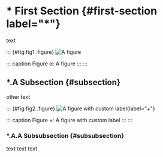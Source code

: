 # \* First Section {#first-section label="*"}

text

::: {#fig:fig1 .figure}
![A figure](image.png)

::: caption
Figure α: A figure
:::
:::

## \*.A Subsection {#subsection}

other text

::: {#fig:fig2 .figure}
![A figure with custom label](image.png){label="+"}

::: caption
Figure +: A figure with custom label
:::
:::

### \*.A.A Subsubsection {#subsubsection}

text text text
